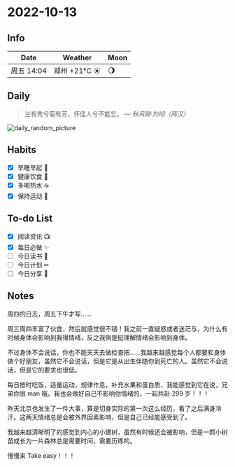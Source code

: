 # 2022-10-13

## Info

| Date           | Weather      | Moon |
| -------------- | ------------ | ---- |
| 周五 14:04 | 郑州 +21°C ☀️   | 🌖 |

## Daily

> 兰有秀兮菊有芳，怀佳人兮不能忘。
> — *秋风辞·刘彻（两汉）*

![daily_random_picture](https://images.unsplash.com/photo-1637695497032-b12cd343f908?crop=entropy&cs=tinysrgb&fit=crop&fm=jpg&h=1080&ixid=MnwxfDB8MXxyYW5kb218MHx8bW91bnRhaW4sd2F0ZXIsbGFuZHNjYXBlLGdhbGF4eSxjaXR5fHx8fHx8MTY2NTcyNzQ4OQ&ixlib=rb-1.2.1&q=80&utm_campaign=api-credit&utm_medium=referral&utm_source=unsplash_source&w=1920)

## Habits

- [x] 早睡早起 🌃
- [x] 健康饮食 🥗
- [x] 多喝热水 ☕️
- [x] 保持运动 💪

## To-do List

- [x] 阅读资讯 📺
- [x] 每日必做 ✨
- [ ] 今日读书 📖
- [ ] 今日计划 ✏
- [ ] 今日分享 📌

## Notes

周四的日志，周五下午才写……

周三周四丰富了伙食，然后就感觉很不错！我之前一直疑惑或者迷茫与，为什么有时候身体会影响到我得情绪，反之我倒是挺理解情绪会影响到身体。

不过身体不会说话，你也不能天天去做检查把……我越来越感觉每个人都要和身体做个好朋友，虽然它不会说话，但是它是从出生伴随你到死亡的人。虽然它不会说话，但是它的要求也很低。

每日按时吃饭，适量运动，规律作息，补充水果和蛋白质，我能感觉到它在说，兄弟你很 man 哦。我也会做好自己不影响你情绪的，一起共赴 299 岁！！！

昨天北京也发生了一件大事，算是切身实际的第一次这么经历，看了之后满身冷汗。这两天情绪总是会被外界因素影响，但是自己已经能感受到了。

我越来越清晰明了的感觉到内心的小建树，虽然有时候还会被影响，但是一颗小树苗成长为一片森林总是需要时间，需要历练的。

慢慢来 Take easy！！！

